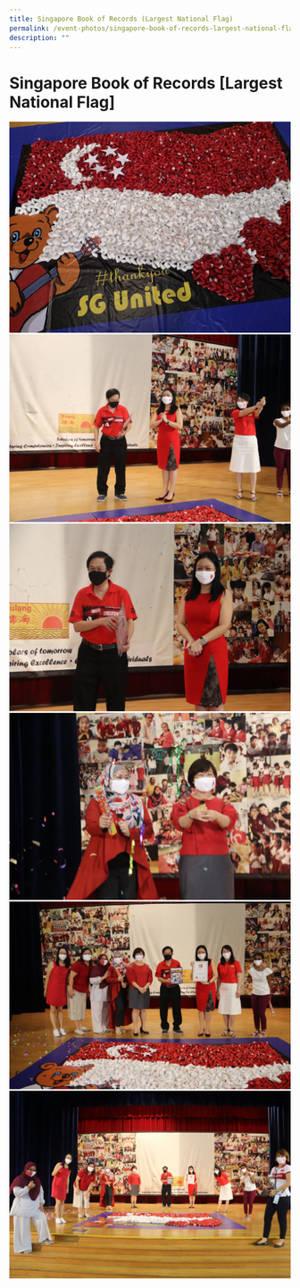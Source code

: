 ```yaml
---
title: Singapore Book of Records (Largest National Flag)
permalink: /event-photos/singapore-book-of-records-largest-national-flag/
description: ""
---
```


# Singapore Book of Records \[Largest National Flag\]

![](/images/IMG_20200807_114229.jpg)
![](/images/pic_3200.jpeg)
![](/images/IMG_3201.jpeg)
![](/images/IMG_3202.jpeg)
![](/images/IMG_3206.jpeg)
![](/images/IMG_3210.jpeg)
